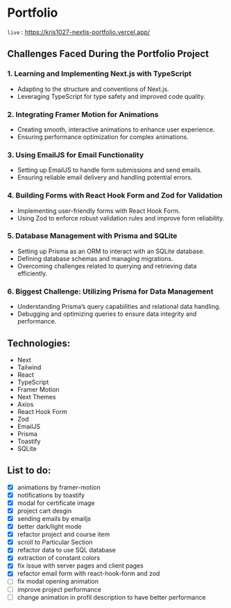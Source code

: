 # Portfolio

`live` : <https://kris1027-nextjs-portfolio.vercel.app/>

## Challenges Faced During the Portfolio Project

### 1. Learning and Implementing Next.js with TypeScript

- Adapting to the structure and conventions of Next.js.
- Leveraging TypeScript for type safety and improved code quality.

### 2. Integrating Framer Motion for Animations

- Creating smooth, interactive animations to enhance user experience.
- Ensuring performance optimization for complex animations.

### 3. Using EmailJS for Email Functionality

- Setting up EmailJS to handle form submissions and send emails.
- Ensuring reliable email delivery and handling potential errors.

### 4. Building Forms with React Hook Form and Zod for Validation

- Implementing user-friendly forms with React Hook Form.
- Using Zod to enforce robust validation rules and improve form reliability.

### 5. Database Management with Prisma and SQLite

- Setting up Prisma as an ORM to interact with an SQLite database.
- Defining database schemas and managing migrations.
- Overcoming challenges related to querying and retrieving data efficiently.

### 6. Biggest Challenge: Utilizing Prisma for Data Management

- Understanding Prisma’s query capabilities and relational data handling.
- Debugging and optimizing queries to ensure data integrity and performance.

## Technologies:

- Next
- Tailwind
- React
- TypeScript
- Framer Motion
- Next Themes
- Axios
- React Hook Form
- Zod
- EmailJS
- Prisma
- Toastify
- SQLite

## List to do:

- [x] animations by framer-motion
- [x] notifications by toastify
- [x] modal for certificate image
- [x] project cart desgin
- [x] sending emails by emailjs
- [x] better dark/light mode
- [x] refactor project and course item
- [x] scroll to Particular Section
- [x] refactor data to use SQL database
- [x] extraction of constant colors
- [x] fix issue with server pages and client pages
- [x] refactor email form with react-hook-form and zod
- [ ] fix modal opening animation
- [ ] improve project performance
- [ ] change animation in profil description to have better performance
